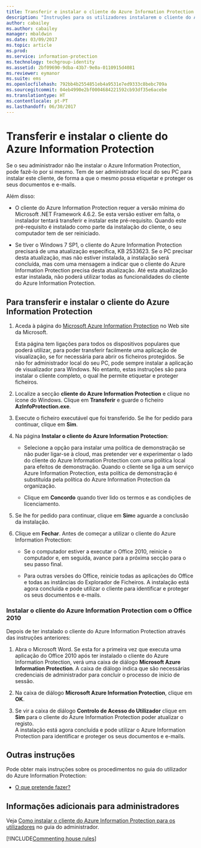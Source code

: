 ```yaml
---
title: Transferir e instalar o cliente do Azure Information Protection
description: "Instruções para os utilizadores instalarem o cliente do Azure Information Protection para Windows, para que possa classificar e proteger os seus documentos e e-mails."
author: cabailey
ms.author: cabailey
manager: mbaldwin
ms.date: 03/09/2017
ms.topic: article
ms.prod: 
ms.service: information-protection
ms.technology: techgroup-identity
ms.assetid: 2bf09690-9dba-43b7-9e0a-0110915d4081
ms.reviewer: eymanor
ms.suite: ems
ms.openlocfilehash: 792bb4b2554851eb4a9531e7ed9333c8bebc709a
ms.sourcegitcommit: 04eb4990e2bf0004684221592cb93df35e6acebe
ms.translationtype: HT
ms.contentlocale: pt-PT
ms.lasthandoff: 06/30/2017
---
```

# <a name="download-and-install-the-azure-information-protection-client"></a>Transferir e instalar o cliente do Azure Information Protection

Se o seu administrador não lhe instalar o Azure Information Protection, pode fazê-lo por si mesmo. Tem de ser administrador local do seu PC para instalar este cliente, de forma a que o mesmo possa etiquetar e proteger os seus documentos e e-mails.

Além disso:

- O cliente do Azure Information Protection requer a versão mínima do Microsoft .NET Framework 4.6.2. Se esta versão estiver em falta, o instalador tentará transferir e instalar este pré-requisito. Quando este pré-requisito é instalado como parte da instalação do cliente, o seu computador tem de ser reiniciado.

- Se tiver o Windows 7 SP1, o cliente do Azure Information Protection precisará de uma atualização específica, KB 2533623. Se o PC precisar desta atualização, mas não estiver instalada, a instalação será concluída, mas com uma mensagem a indicar que o cliente do Azure Information Protection precisa desta atualização. Até esta atualização estar instalada, não poderá utilizar todas as funcionalidades do cliente do Azure Information Protection. 

## <a name="to-download-and-install-the-azure-information-protection-client"></a>Para transferir e instalar o cliente do Azure Information Protection    

1.  Aceda à página do [Microsoft Azure Information Protection](https://go.microsoft.com/fwlink/?LinkId=303970) no Web site da Microsoft.

    Esta página tem ligações para todos os dispositivos populares que poderá utilizar, para poder transferir facilmente uma aplicação de visualização, se for necessária para abrir os ficheiros protegidos. Se não for administrador local do seu PC, pode sempre instalar a aplicação de visualizador para Windows. No entanto, estas instruções são para instalar o cliente completo, o qual lhe permite etiquetar e proteger ficheiros. 

2. Localize a secção **cliente do Azure Information Protection** e clique no ícone do Windows. Clique em **Transferir** e guarde o ficheiro **AzInfoProtection.exe**.     

3. Execute o ficheiro executável que foi transferido. Se lhe for pedido para continuar, clique em **Sim**.    

4. Na página **Instalar o cliente do Azure Information Protection**:     
    - Selecione a opção para instalar uma política de demonstração se não puder ligar-se à cloud, mas pretender ver e experimentar o lado do cliente do Azure Information Protection com uma política local para efeitos de demonstração. Quando o cliente se liga a um serviço Azure Information Protection, esta política de demonstração é substituída pela política do Azure Information Protection da organização.    

    - Clique em **Concordo** quando tiver lido os termos e as condições de licenciamento.    

5. Se lhe for pedido para continuar, clique em **Sim**e aguarde a conclusão da instalação.    

6. Clique em **Fechar**. Antes de começar a utilizar o cliente do Azure Information Protection:    

    - Se o computador estiver a executar o Office 2010, reinicie o computador e, em seguida, avance para a próxima secção para o seu passo final.    
        
    - Para outras versões do Office, reinicie todas as aplicações do Office e todas as instâncias do Explorador de Ficheiros. A instalação está agora concluída e pode utilizar o cliente para identificar e proteger os seus documentos e e-mails.    

### <a name="installing-the-azure-information-protection-client-with-office-2010"></a>Instalar o cliente do Azure Information Protection com o Office 2010    
Depois de ter instalado o cliente do Azure Information Protection através das instruções anteriores:    

1. Abra o Microsoft Word. Se esta for a primeira vez que executa uma aplicação do Office 2010 após ter instalado o cliente do Azure Information Protection, verá uma caixa de diálogo **Microsoft Azure Information Protection**. A caixa de diálogo indica que são necessárias credenciais de administrador para concluir o processo de início de sessão.

2. Na caixa de diálogo **Microsoft Azure Information Protection**, clique em **OK**.

3. Se vir a caixa de diálogo **Controlo de Acesso do Utilizador** clique em **Sim** para o cliente do Azure Information Protection poder atualizar o registo.   
A instalação está agora concluída e pode utilizar o Azure Information Protection para identificar e proteger os seus documentos e e-mails.

## <a name="other-instructions"></a>Outras instruções    
Pode obter mais instruções sobre os procedimentos no guia do utilizador do Azure Information Protection:

- [O que pretende fazer?](client-user-guide.md#what-do-you-want-to-do)

## <a name="additional-information-for-administrators"></a>Informações adicionais para administradores    
Veja [Como instalar o cliente do Azure Information Protection para os utilizadores](client-admin-guide.md#how-to-install-the-azure-information-protection-client-for-users) no guia do administrador.
 

[!INCLUDE[Commenting house rules](../includes/houserules.md)]  
